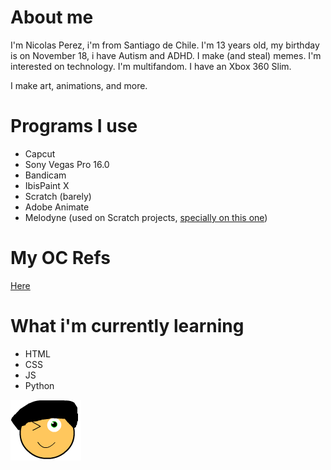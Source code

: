 # About me
I'm Nicolas Perez, i'm from Santiago de Chile. I'm 13 years old, my birthday is on November 18, i have Autism and ADHD. I make (and steal) memes. I'm interested on technology. I'm multifandom. I have an Xbox 360 Slim.

I make art, animations, and more.

# Programs I use
- Capcut
- Sony Vegas Pro 16.0
- Bandicam
- IbisPaint X
- Scratch (barely)
- Adobe Animate
- Melodyne (used on Scratch projects, [specially on this one](https://scratch.mit.edu/projects/798802452/))

# My OC Refs
[Here](https://nicolasperez.neocities.org/oc/)

# What i'm currently learning
- HTML
- CSS
- JS
- Python

![Me](iconos.png)

<!---
nicoanimateyt/nicoanimateyt is a ✨ special ✨ repository because its `README.md` (this file) appears on your GitHub profile.
You can click the Preview link to take a look at your changes.

--->
